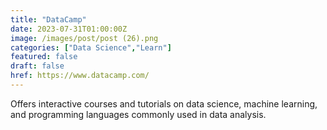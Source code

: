 ```yaml
---
title: "DataCamp"
date: 2023-07-31T01:00:00Z
image: /images/post/post (26).png
categories: ["Data Science","Learn"]
featured: false
draft: false
href: https://www.datacamp.com/
---
```

Offers interactive courses and tutorials on data science, machine learning, and programming languages commonly used in data analysis.
